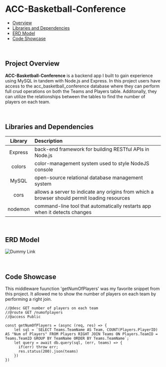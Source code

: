# ACC-Basketball-Conference
- [Overview](#overview)
- [Libraries and Dependencies](#libraries-and-dependencies)
- [ERD Model](#erd-model)
- [Code Showcase](#code-showcase)

<br>

## Project Overview

**ACC-Basketball-Conference** is a backend app I built to gain experience using MySQL in tandem with Node.js and Express. In this project users have access to the acc_basketball_conference database where they can perform full crud operations on both the Teams and Players table. Additonally, they can utilize the relationships between the tables to find the number of players on each team.

<br>

## Libraries and Dependencies

|     Library      | Description                                |
| :--------------: | :----------------------------------------- | 
| Express | back-end framework for building RESTful APIs in Node.js |
| colors| color-management system used to style NodeJS console | 
| MySQL | open-source relational database management system |
| cors | allows a server to indicate any origins from which a browser should permit loading resources|
| nodemon | command-line tool that automatically restarts app when it detects changes|

<br>

## ERD Model

![Dummy Link](https://res.cloudinary.com/tylerwashington98/image/upload/v1675587163/acc-basketball-conference/Screen_Shot_2023-02-05_at_3.22.39_AM_jifibz.png)

<br>

## Code Showcase

This middleware fuunction 'getNumOfPlayers' was my favorite snippet from this project. It allowed me to show the number of players on each team by performing a right join.

```
//@desc GET number of players on each team
//@route GET /numofplayers
//@access Public 

const getNumOfPlayers = (async (req, res) => {
    let sql = `SELECT Teams.TeamName AS Team, COUNT(Players.PlayerID) AS "Num of Players" FROM Players RIGHT JOIN Teams ON Players.TeamID = Teams.TeamID GROUP BY TeamName ORDER BY Teams.TeamName`;
    let query = await db.query(sql, (err, teams) => {
      if(err) throw err;
      res.status(200).json(teams)
    })
})

```
